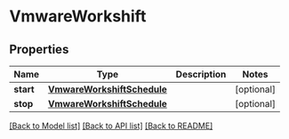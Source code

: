 # VmwareWorkshift

## Properties
Name | Type | Description | Notes
------------ | ------------- | ------------- | -------------
**start** | [**VmwareWorkshiftSchedule**](VmwareWorkshiftSchedule.md) |  | [optional] 
**stop** | [**VmwareWorkshiftSchedule**](VmwareWorkshiftSchedule.md) |  | [optional] 

[[Back to Model list]](../README.md#documentation-for-models) [[Back to API list]](../README.md#documentation-for-api-endpoints) [[Back to README]](../README.md)


